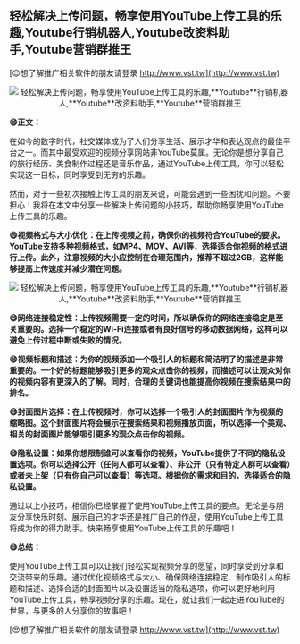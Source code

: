 ## **轻松解决上传问题，畅享使用YouTube上传工具的乐趣,**Youtube**行销机器人,**Youtube**改资料助手,**Youtube**营销群推王**

[😍想了解推广相关软件的朋友请登录 http://www.vst.tw](http://www.vst.tw)

 <center><img src="https://vst.tw/MP4/tuiguang/png/0.png" alt="轻松解决上传问题，畅享使用YouTube上传工具的乐趣,**Youtube**行销机器人,**Youtube**改资料助手,**Youtube**营销群推王"></center>

**😄正文：**

在如今的数字时代，社交媒体成为了人们分享生活、展示才华和表达观点的最佳平台之一。而其中最受欢迎的视频分享网站非YouTube莫属。无论你是想分享自己的旅行经历、美食制作过程还是音乐作品，通过YouTube上传工具，你可以轻松实现这一目标，同时享受到无穷的乐趣。

然而，对于一些初次接触上传工具的朋友来说，可能会遇到一些困扰和问题。不要担心！我将在本文中分享一些解决上传问题的小技巧，帮助你畅享使用YouTube上传工具的乐趣。

**😄视频格式与大小优化：在上传视频之前，确保你的视频符合YouTube的要求。YouTube支持多种视频格式，如MP4、MOV、AVI等，选择适合你视频的格式进行上传。此外，注意视频的大小应控制在合理范围内，推荐不超过2GB，这样能够提高上传速度并减少潜在问题。**

 <center><img src="https://vst.tw/MP4/tuiguang/png/5.png" alt="轻松解决上传问题，畅享使用YouTube上传工具的乐趣,**Youtube**行销机器人,**Youtube**改资料助手,**Youtube**营销群推王"></center>

**😄网络连接稳定性：上传视频需要一定的时间，所以确保你的网络连接稳定是至关重要的。选择一个稳定的Wi-Fi连接或者有良好信号的移动数据网络，这样可以避免上传过程中断或失败的情况。**

**😄视频标题和描述：为你的视频添加一个吸引人的标题和简洁明了的描述是非常重要的。一个好的标题能够吸引更多的观众点击你的视频，而描述可以让观众对你的视频内容有更深入的了解。同时，合理的关键词也能提高你视频在搜索结果中的排名。**

**😄封面图片选择：在上传视频时，你可以选择一个吸引人的封面图片作为视频的缩略图。这个封面图片将会展示在搜索结果和视频播放页面，所以选择一个美观、相关的封面图片能够吸引更多的观众点击你的视频。**

**😄隐私设置：如果你想限制谁可以查看你的视频，YouTube提供了不同的隐私设置选项。你可以选择公开（任何人都可以查看）、非公开（只有特定人群可以查看）或者未上架（只有你自己可以查看）等选项。根据你的需求和目的，选择适合的隐私设置。**

通过以上小技巧，相信你已经掌握了使用YouTube上传工具的要点。无论是与朋友分享快乐时刻、展示自己的才华还是推广自己的作品，使用YouTube上传工具将成为你的得力助手。快来畅享使用YouTube上传工具的乐趣吧！

**😄总结：**

使用YouTube上传工具可以让我们轻松实现视频分享的愿望，同时享受到分享和交流带来的乐趣。通过优化视频格式与大小、确保网络连接稳定、制作吸引人的标题和描述、选择合适的封面图片以及设置适当的隐私选项，你可以更好地利用YouTube上传工具，畅享视频分享的乐趣。现在，就让我们一起走进YouTube的世界，与更多的人分享你的故事吧！

[😍想了解推广相关软件的朋友请登录 http://www.vst.tw](http://www.vst.tw)



